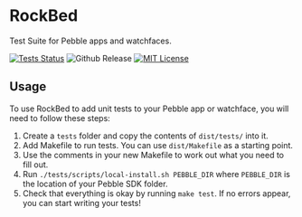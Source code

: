 # RockBed

Test Suite for Pebble apps and watchfaces.

[![Tests Status](https://img.shields.io/travis/smallstoneapps/rockbed.svg?style=flat-square&label=tests)][travis] ![Github Release](https://img.shields.io/github/release/smallstoneapps/rockbed.svg?style=flat-square) [![MIT License](https://img.shields.io/badge/license-MIT-red.svg?style=flat-square)](./LICENSE)

## Usage

To use RockBed to add unit tests to your Pebble app or watchface, you will need
to follow these steps:

1. Create a `tests` folder and copy the contents of `dist/tests/` into it.
2. Add Makefile to run tests. You can use `dist/Makefile` as a starting point.
3. Use the comments in your new Makefile to work out what you need to fill out.
4. Run `./tests/scripts/local-install.sh PEBBLE_DIR` where `PEBBLE_DIR` is the location of your Pebble SDK folder.
5. Check that everything is okay by running `make test`. If no errors appear, you can start writing your tests!

[travis]: https://travis-ci.org/smallstoneapps/rockbed/
